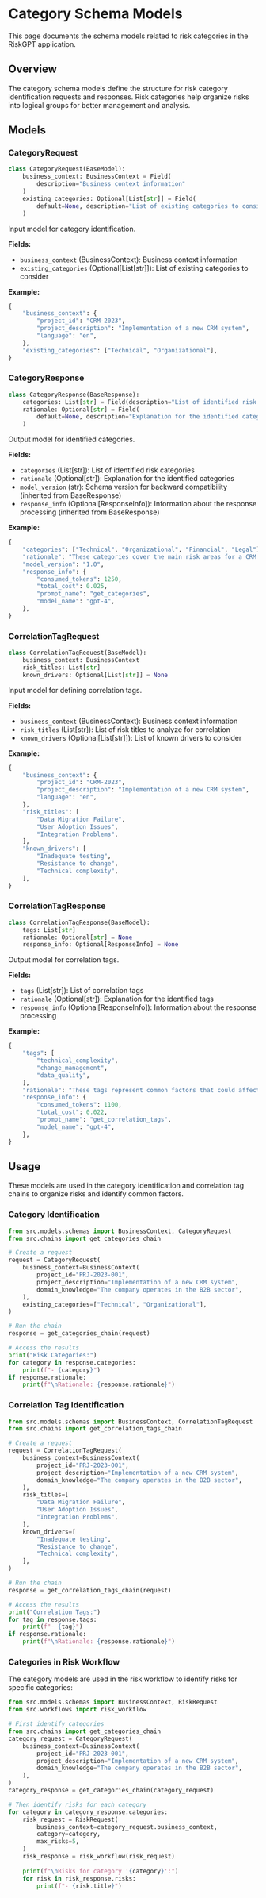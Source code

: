 # Category Schema Models

This page documents the schema models related to risk categories in the RiskGPT application.

## Overview

The category schema models define the structure for risk category identification requests and responses. Risk categories help organize risks into logical groups for better management and analysis.

## Models

### CategoryRequest

```python
class CategoryRequest(BaseModel):
    business_context: BusinessContext = Field(
        description="Business context information"
    )
    existing_categories: Optional[List[str]] = Field(
        default=None, description="List of existing categories to consider"
    )
```

Input model for category identification.

**Fields:**
- `business_context` (BusinessContext): Business context information
- `existing_categories` (Optional[List[str]]): List of existing categories to consider

**Example:**
```python
{
    "business_context": {
        "project_id": "CRM-2023",
        "project_description": "Implementation of a new CRM system",
        "language": "en",
    },
    "existing_categories": ["Technical", "Organizational"],
}
```

### CategoryResponse

```python
class CategoryResponse(BaseResponse):
    categories: List[str] = Field(description="List of identified risk categories")
    rationale: Optional[str] = Field(
        default=None, description="Explanation for the identified categories"
    )
```

Output model for identified categories.

**Fields:**
- `categories` (List[str]): List of identified risk categories
- `rationale` (Optional[str]): Explanation for the identified categories
- `model_version` (str): Schema version for backward compatibility (inherited from BaseResponse)
- `response_info` (Optional[ResponseInfo]): Information about the response processing (inherited from BaseResponse)

**Example:**
```python
{
    "categories": ["Technical", "Organizational", "Financial", "Legal"],
    "rationale": "These categories cover the main risk areas for a CRM implementation project.",
    "model_version": "1.0",
    "response_info": {
        "consumed_tokens": 1250,
        "total_cost": 0.025,
        "prompt_name": "get_categories",
        "model_name": "gpt-4",
    },
}
```

### CorrelationTagRequest

```python
class CorrelationTagRequest(BaseModel):
    business_context: BusinessContext
    risk_titles: List[str]
    known_drivers: Optional[List[str]] = None
```

Input model for defining correlation tags.

**Fields:**
- `business_context` (BusinessContext): Business context information
- `risk_titles` (List[str]): List of risk titles to analyze for correlation
- `known_drivers` (Optional[List[str]]): List of known drivers to consider

**Example:**
```python
{
    "business_context": {
        "project_id": "CRM-2023",
        "project_description": "Implementation of a new CRM system",
        "language": "en",
    },
    "risk_titles": [
        "Data Migration Failure",
        "User Adoption Issues",
        "Integration Problems",
    ],
    "known_drivers": [
        "Inadequate testing",
        "Resistance to change",
        "Technical complexity",
    ],
}
```

### CorrelationTagResponse

```python
class CorrelationTagResponse(BaseModel):
    tags: List[str]
    rationale: Optional[str] = None
    response_info: Optional[ResponseInfo] = None
```

Output model for correlation tags.

**Fields:**
- `tags` (List[str]): List of correlation tags
- `rationale` (Optional[str]): Explanation for the identified tags
- `response_info` (Optional[ResponseInfo]): Information about the response processing

**Example:**
```python
{
    "tags": [
        "technical_complexity",
        "change_management",
        "data_quality",
    ],
    "rationale": "These tags represent common factors that could affect multiple risks in the project.",
    "response_info": {
        "consumed_tokens": 1100,
        "total_cost": 0.022,
        "prompt_name": "get_correlation_tags",
        "model_name": "gpt-4",
    },
}
```

## Usage

These models are used in the category identification and correlation tag chains to organize risks and identify common factors.

### Category Identification

```python
from src.models.schemas import BusinessContext, CategoryRequest
from src.chains import get_categories_chain

# Create a request
request = CategoryRequest(
    business_context=BusinessContext(
        project_id="PRJ-2023-001",
        project_description="Implementation of a new CRM system",
        domain_knowledge="The company operates in the B2B sector",
    ),
    existing_categories=["Technical", "Organizational"],
)

# Run the chain
response = get_categories_chain(request)

# Access the results
print("Risk Categories:")
for category in response.categories:
    print(f"- {category}")
if response.rationale:
    print(f"\nRationale: {response.rationale}")
```

### Correlation Tag Identification

```python
from src.models.schemas import BusinessContext, CorrelationTagRequest
from src.chains import get_correlation_tags_chain

# Create a request
request = CorrelationTagRequest(
    business_context=BusinessContext(
        project_id="PRJ-2023-001",
        project_description="Implementation of a new CRM system",
        domain_knowledge="The company operates in the B2B sector",
    ),
    risk_titles=[
        "Data Migration Failure",
        "User Adoption Issues",
        "Integration Problems",
    ],
    known_drivers=[
        "Inadequate testing",
        "Resistance to change",
        "Technical complexity",
    ],
)

# Run the chain
response = get_correlation_tags_chain(request)

# Access the results
print("Correlation Tags:")
for tag in response.tags:
    print(f"- {tag}")
if response.rationale:
    print(f"\nRationale: {response.rationale}")
```

### Categories in Risk Workflow

The category models are used in the risk workflow to identify risks for specific categories:

```python
from src.models.schemas import BusinessContext, RiskRequest
from src.workflows import risk_workflow

# First identify categories
from src.chains import get_categories_chain
category_request = CategoryRequest(
    business_context=BusinessContext(
        project_id="PRJ-2023-001",
        project_description="Implementation of a new CRM system",
        domain_knowledge="The company operates in the B2B sector",
    ),
)
category_response = get_categories_chain(category_request)

# Then identify risks for each category
for category in category_response.categories:
    risk_request = RiskRequest(
        business_context=category_request.business_context,
        category=category,
        max_risks=5,
    )
    risk_response = risk_workflow(risk_request)
    
    print(f"\nRisks for category '{category}':")
    for risk in risk_response.risks:
        print(f"- {risk.title}")
```